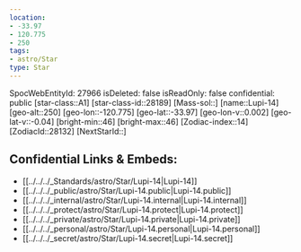 ```yaml
---
location:
- -33.97
- 120.775
- 250
tags:
- astro/Star
type: Star
---
```


SpocWebEntityId: 27966
isDeleted: false
isReadOnly: false
confidential: public
[star-class::A1]
[star-class-id::28189]
[Mass-sol::]
[name::Lupi-14]
[geo-alt::250]
[geo-lon::-120.775]
[geo-lat::-33.97]
[geo-lon-v::0.002]
[geo-lat-v::-0.04]
[bright-min::46]
[bright-max::46]
[Zodiac-index::14]
[ZodiacId::28132]
[NextStarId::]



## Confidential Links & Embeds: 
- [[../../../_Standards/astro/Star/Lupi-14|Lupi-14]] 
- [[../../../_public/astro/Star/Lupi-14.public|Lupi-14.public]] 
- [[../../../_internal/astro/Star/Lupi-14.internal|Lupi-14.internal]] 
- [[../../../_protect/astro/Star/Lupi-14.protect|Lupi-14.protect]] 
- [[../../../_private/astro/Star/Lupi-14.private|Lupi-14.private]] 
- [[../../../_personal/astro/Star/Lupi-14.personal|Lupi-14.personal]] 
- [[../../../_secret/astro/Star/Lupi-14.secret|Lupi-14.secret]] 
